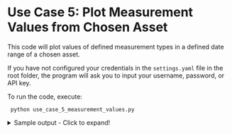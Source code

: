 # Use Case 5: Plot Measurement Values from Chosen Asset	

This code will plot values of defined measurement types in a defined date range of a chosen asset.

If you have not configured your credentials in the `settings.yaml` file in the root folder,
the program will ask you to input your username, password, or API key.

To run the code, execute:

     python use_case_5_measurement_values.py
    
<details>
  <summary>Sample output - Click to expand!</summary>
    
    Organization 1234, Tasty Manufacturing

    Please enter your query parameters:
    Asset ID: 2000
    Measurement type (4 for temperature): 4
    Start date (YYYY-MM-DD): 2019-02-15
    End date (YYYY-MM-DD): 2019-06-15
    Task SUCCESS
    
![Example Measurement Plot](../example_measurement_plot.png "Example Measurement Plot")

</details>
